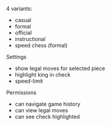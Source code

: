 4 variants:
- casual
- formal
- official
- instructional
- speed chess (formal)
 

Settings
- show legal moves for selected piece
- highlight king in check
- speed-limit

Permissions
- can navigate game history
- can view legal moves
- can see check highlighted
